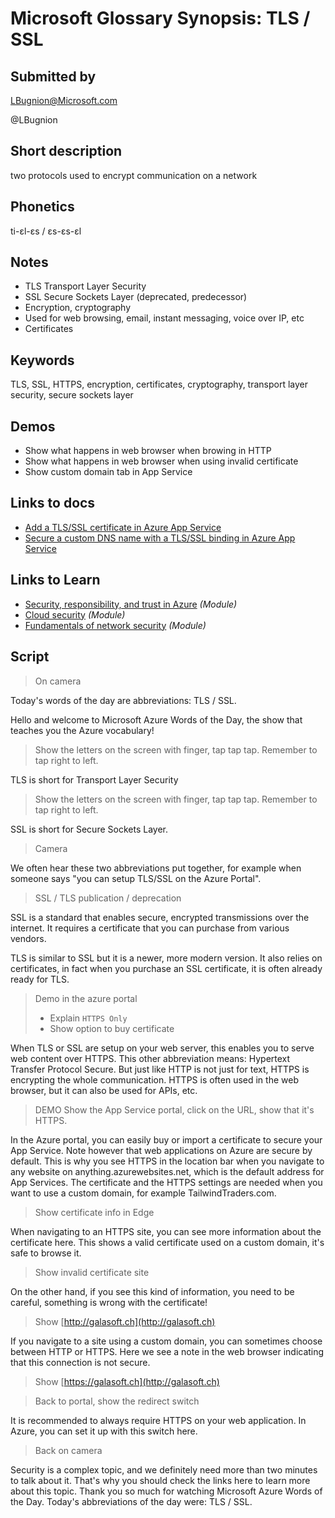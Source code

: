 # Microsoft Glossary Synopsis: TLS / SSL

## Submitted by

LBugnion@Microsoft.com

@LBugnion

## Short description

two protocols used to encrypt communication on a network

## Phonetics

ti-ɛl-ɛs / ɛs-ɛs-ɛl

## Notes

- TLS Transport Layer Security
- SSL Secure Sockets Layer (deprecated, predecessor)
- Encryption, cryptography
- Used for web browsing, email, instant messaging, voice over IP, etc
- Certificates

## Keywords

TLS, SSL, HTTPS, encryption, certificates, cryptography, transport layer security, secure sockets layer

## Demos

- Show what happens in web browser when browing in HTTP
- Show what happens in web browser when using invalid certificate
- Show custom domain tab in App Service

## Links to docs

- [Add a TLS/SSL certificate in Azure App Service](https://docs.microsoft.com/azure/app-service/configure-ssl-certificate)
- [Secure a custom DNS name with a TLS/SSL binding in Azure App Service](https://docs.microsoft.com/azure/app-service/configure-ssl-bindings)

## Links to Learn

- [Security, responsibility, and trust in Azure](https://docs.microsoft.com/learn/modules/intro-to-security-in-azure/) *(Module)*
- [Cloud security](https://docs.microsoft.com/learn/modules/cmu-cloud-security/) *(Module)*
- [Fundamentals of network security](https://docs.microsoft.com/learn/modules/network-fundamentals-2/) *(Module)*

## Script

> On camera

Today's words of the day are abbreviations: TLS / SSL.

Hello and welcome to Microsoft Azure Words of the Day, the show that teaches you the Azure vocabulary!

> Show the letters on the screen with finger, tap tap tap. Remember to tap right to left.

TLS is short for Transport Layer Security

> Show the letters on the screen with finger, tap tap tap. Remember to tap right to left.  

SSL is short for Secure Sockets Layer.

> Camera

We often hear these two abbreviations put together, for example when someone says "you can setup TLS/SSL on the Azure Portal".

> SSL / TLS publication / deprecation

SSL is a standard that enables secure, encrypted transmissions over the internet. It requires a certificate that you can purchase from various vendors.

TLS is similar to SSL but it is a newer, more modern version. It also relies on certificates, in fact when you purchase an SSL certificate, it is often already ready for TLS.

> Demo in the azure portal
> - Explain `HTTPS Only`
> - Show option to buy certificate

When TLS or SSL are setup on your web server, this enables you to serve web content over HTTPS. This other abbreviation means: Hypertext Transfer Protocol Secure. But just like HTTP is not just for text, HTTPS is encrypting the whole communication. HTTPS is often used in the web browser, but it can also be used for APIs, etc.

> DEMO Show the App Service portal, click on the URL, show that it's HTTPS.

In the Azure portal, you can easily buy or import a certificate to secure your App Service. Note however that web applications on Azure are secure by default. This is why you see HTTPS in the location bar when you navigate to any website on anything.azurewebsites.net, which is the default address for App Services. The certificate and the HTTPS settings are needed when you want to use a custom domain, for example TailwindTraders.com.

> Show certificate info in Edge

When navigating to an HTTPS site, you can see more information about the certificate here. This shows a valid certificate used on a custom domain, it's safe to browse it.

> Show invalid certificate site

On the other hand, if you see this kind of information, you need to be careful, something is wrong with the certificate!

> Show [http://galasoft.ch](http://galasoft.ch)

If you navigate to a site using a custom domain, you can sometimes choose between HTTP or HTTPS. Here we see a note in the web browser indicating that this connection is not secure.

> Show [https://galasoft.ch](http://galasoft.ch)

> Back to portal, show the redirect switch

It is recommended to always require HTTPS on your web application. In Azure, you can set it up with this switch here.

> Back on camera

Security is a complex topic, and we definitely need more than two minutes to talk about it. That's why you should check the links here to learn more about this topic. Thank you so much for watching Microsoft Azure Words of the Day. Today's abbreviations of the day were: TLS / SSL.
